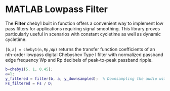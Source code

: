 # MATLAB Lowpass Filter
The **Filter** cheby1 built in function offers a convenient way to implement low pass filters for applications requiring signal smoothing. This library proves particularly useful in scenarios with constant cycletime as well as dynamic cycletime.

```[b,a] = cheby1(n,Rp,Wp)``` returns the transfer function coefficients of an nth-order lowpass digital Chebyshev Type I filter with normalized passband edge frequency Wp and Rp decibels of peak-to-peak passband ripple.


``` MATLAB
b=cheby1(5, 1, 0.45);
a=1;
y_filtered = filter(b, a, y_downsampled);  % Downsampling the audio with an anti-aliasing or lowpassfilter
Fs_filtered = Fs / D;
```
